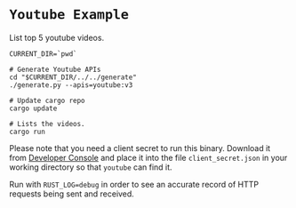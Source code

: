 # `Youtube Example`

List top 5 youtube videos.

```shell
CURRENT_DIR=`pwd`

# Generate Youtube APIs
cd "$CURRENT_DIR/../../generate"
./generate.py --apis=youtube:v3

# Update cargo repo
cargo update

# Lists the videos.
cargo run
```

Please note that you need a client secret to run this binary. Download it from
[Developer Console](https://console.developers.google.com) and place it into the
file `client_secret.json` in your working directory so that `youtube` can
find it.

Run with `RUST_LOG=debug` in order to see an accurate record of HTTP requests
being sent and received.
